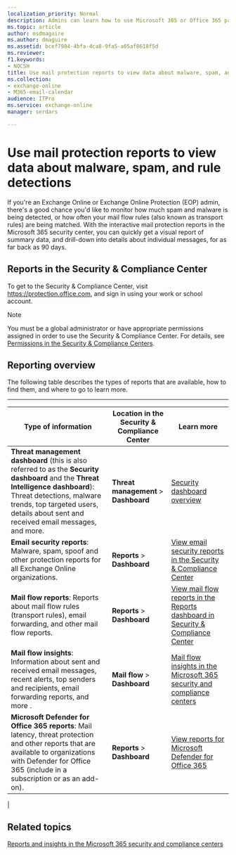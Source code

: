 ```yaml
---
localization_priority: Normal
description: Admins can learn how to use Microsoft 365 or Office 365 protection reports for malware, spam, and mail flow rule detections.
ms.topic: article
author: msdmaguire
ms.author: dmaguire
ms.assetid: bcef7984-4bfa-4ca8-9fa5-a65af8618f5d
ms.reviewer: 
f1.keywords:
- NOCSH
title: Use mail protection reports to view data about malware, spam, and rule detections
ms.collection: 
- exchange-online
- M365-email-calendar
audience: ITPro
ms.service: exchange-online
manager: serdars

---
```


# Use mail protection reports to view data about malware, spam, and rule detections

If you're an Exchange Online or Exchange Online Protection (EOP) admin, there's a good chance you'd like to monitor how much spam and malware is being detected, or how often your mail flow rules (also known as transport rules) are being matched. With the interactive mail protection reports in the Microsoft 365 security center, you can quickly get a visual report of summary data, and drill-down into details about individual messages, for as far back as 90 days.



## Reports in the Security & Compliance Center

To get to the Security & Compliance Center, visit <https://protection.office.com>, and sign in using your work or school account.

> [!NOTE]
> You must be a global administrator or have appropriate permissions assigned in order to use the Security & Compliance Center. For details, see [Permissions in the Security & Compliance Centers](/office365/securitycompliance/permissions-in-the-security-and-compliance-center).

## Reporting overview

The following table describes the types of reports that are available, how to find them, and where to go to learn more.

****

|Type of information|Location in the Security & Compliance Center|Learn more|
|---|---|---|
|**Threat management dashboard** (this is also referred to as the **Security dashboard** and the **Threat Intelligence dashboard**): Threat detections, malware trends, top targeted users, details about sent and received email messages, and more.|**Threat management** \> **Dashboard**|[Security dashboard overview](/office365/securitycompliance/security-dashboard)|
|**Email security reports**: Malware, spam, spoof and other protection reports for all Exchange Online organizations.|**Reports** > **Dashboard**|[View email security reports in the Security & Compliance Center](/office365/securitycompliance/view-email-security-reports)|
|**Mail flow reports**: Reports about mail flow rules (transport rules), email forwarding, and other mail flow reports.|**Reports** > **Dashboard**|[View mail flow reports in the Reports dashboard in Security & Compliance Center](/microsoft-365/security/office-365-security/view-mail-flow-reports)|
|**Mail flow insights**: Information about sent and received email messages, recent alerts, top senders and recipients, email forwarding reports, and more .|**Mail flow** > **Dashboard**|[Mail flow insights in the Microsoft 365 security and compliance centers](/office365/securitycompliance/mail-flow-insights-v2)|
|**Microsoft Defender for Office 365 reports**: Mail latency, threat protection and other reports that are available to organizations with Defender for Office 365 (include in a subscription or as an add-on).|**Reports** > **Dashboard**|[View reports for Microsoft Defender for Office 365](/office365/securitycompliance/view-reports-for-atp)|
|

## Related topics

[Reports and insights in the Microsoft 365 security and compliance centers](/office365/securitycompliance/reports-and-insights-in-security-and-compliance)